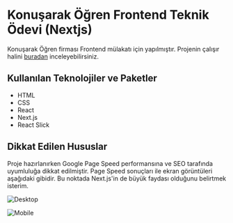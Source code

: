 # Konuşarak Öğren Frontend Teknik Ödevi (Nextjs)

Konuşarak Öğren firması Frontend mülakatı için yapılmıştır. Projenin çalışır halini [buradan](https://konusarakogren-case-nextjs.vercel.app/) inceleyebilirsiniz.


## Kullanılan Teknolojiler ve Paketler

 - HTML
 - CSS
 - React
 - Next.js
 - React Slick

## Dikkat Edilen Hususlar

Proje hazırlanırken Google Page Speed performansına ve SEO tarafında uyumluluğa dikkat edilmiştir. Page Speed sonuçları ile ekran görüntüleri aşağıdaki gibidir. Bu noktada Next.js'in de büyük faydası olduğunu belirtmek isterim.

![Desktop](https://furkan.dev/konusarakogren-case/desktop-pagespeednext.jpg) 

![Mobile](https://furkan.dev/konusarakogren-case/mobile-pagespeednext.jpg)



